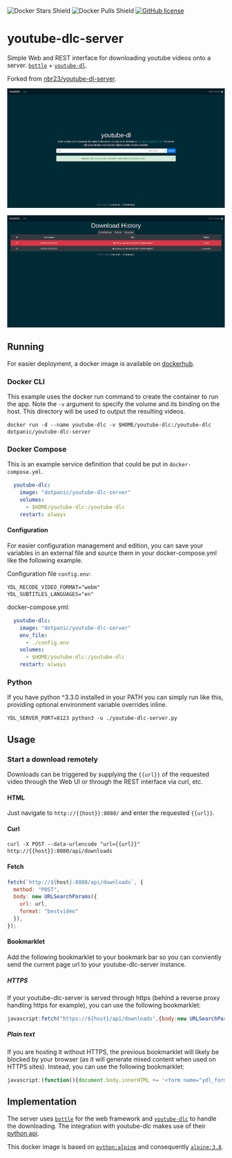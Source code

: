 ![Docker Stars Shield](https://img.shields.io/docker/stars/dotpanic/youtube-dlc-server.svg?style=flat-square)
![Docker Pulls Shield](https://img.shields.io/docker/pulls/dotpanic/youtube-dlc-server.svg?style=flat-square)
[![GitHub license](https://img.shields.io/badge/license-MIT-blue.svg?style=flat-square)](https://raw.githubusercontent.com/dotpanic/youtube-dlc-server/master/LICENSE)

# youtube-dlc-server

Simple Web and REST interface for downloading youtube videos onto a server. [`bottle`](https://github.com/bottlepy/bottle) + [`youtube-dl`](https://github.com/blackjack4494/youtube-dlc).

Forked from [nbr23/youtube-dl-server](https://github.com/nbr23/youtube-dl-server).

![screenshot][1]


![screenshot][2]

## Running

For easier deployment, a docker image is available on [dockerhub](https://hub.docker.com/r/dotpanic/youtube-dlc-server).

### Docker CLI

This example uses the docker run command to create the container to run the app. Note the `-v` argument to specify the volume and its binding on the host. This directory will be used to output the resulting videos.

```shell
docker run -d --name youtube-dlc -v $HOME/youtube-dlc:/youtube-dlc dotpanic/youtube-dlc-server
```

### Docker Compose

This is an example service definition that could be put in `docker-compose.yml`.

```yml
  youtube-dlc:
    image: "dotpanic/youtube-dlc-server"
    volumes:
      - $HOME/youtube-dlc:/youtube-dlc
    restart: always
```

#### Configuration
For easier configuration management and edition, you can save your variables in an external file and source them in your docker-compose.yml like the following example.

Configuration file `config.env`:

```
YDL_RECODE_VIDEO_FORMAT="webm"
YDL_SUBTITLES_LANGUAGES="en"
```

docker-compose.yml:
```yml
  youtube-dlc:
    image: "dotpanic/youtube-dlc-server"
    env_file:
      - ./config.env
    volumes:
      - $HOME/youtube-dlc:/youtube-dlc
    restart: always
```

### Python

If you have python ^3.3.0 installed in your PATH you can simply run like this, providing optional environment variable overrides inline.

```shell
YDL_SERVER_PORT=8123 python3 -u ./youtube-dlc-server.py
```

## Usage

### Start a download remotely

Downloads can be triggered by supplying the `{{url}}` of the requested video through the Web UI or through the REST interface via curl, etc.

#### HTML

Just navigate to `http://{{host}}:8080/` and enter the requested `{{url}}`.

#### Curl

```shell
curl -X POST --data-urlencode "url={{url}}" http://{{host}}:8080/api/downloads
```

#### Fetch

```javascript
fetch(`http://${host}:8080/api/downloads`, {
  method: "POST",
  body: new URLSearchParams({
    url: url,
    format: "bestvideo"
  }),
});
```

#### Bookmarklet

Add the following bookmarklet to your bookmark bar so you can conviently send the current page url to your youtube-dlc-server instance.

##### HTTPS
If your youtube-dlc-server is served through https (behind a reverse proxy handling https for example), you can use the following bookmarklet:

```javascript
javascript:fetch("https://${host}/api/downloads",{body:new URLSearchParams({url:window.location.href,format:"bestvideo"}),method:"POST"});
```

##### Plain text
If you are hosting it without HTTPS, the previous bookmarklet will likely be blocked by your browser (as it will generate mixed content when used on HTTPS sites).
Instead, you can use the following bookmarklet:

```javascript
javascript:(function(){document.body.innerHTML += '<form name="ydl_form" method="POST" action="http://${host}/api/downloads"><input name="url" type="url" value="'+window.location.href+'"/></form>';document.ydl_form.submit()})();
```

## Implementation

The server uses [`bottle`](https://github.com/bottlepy/bottle) for the web framework and [`youtube-dlc`](https://github.com/blackjack4494/youtube-dlc) to handle the downloading. The integration with youtube-dlc makes use of their [python api](https://github.com/blackjack4494/youtube-dlc).

This docker image is based on [`python:alpine`](https://registry.hub.docker.com/_/python/) and consequently [`alpine:3.8`](https://hub.docker.com/_/alpine/).

[1]:youtube-dlc-server.png
[2]:youtube-dlc-server-logs.png
